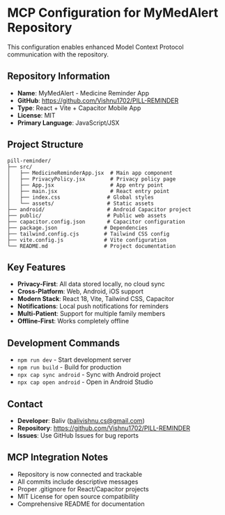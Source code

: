 # MCP Configuration for MyMedAlert Repository

This configuration enables enhanced Model Context Protocol communication with the repository.

## Repository Information
- **Name**: MyMedAlert - Medicine Reminder App
- **GitHub**: https://github.com/Vishnu1702/PILL-REMINDER
- **Type**: React + Vite + Capacitor Mobile App
- **License**: MIT
- **Primary Language**: JavaScript/JSX

## Project Structure
```
pill-reminder/
├── src/
│   ├── MedicineReminderApp.jsx  # Main app component
│   ├── PrivacyPolicy.jsx        # Privacy policy page
│   ├── App.jsx                  # App entry point
│   ├── main.jsx                 # React entry point
│   ├── index.css               # Global styles
│   └── assets/                 # Static assets
├── android/                    # Android Capacitor project
├── public/                     # Public web assets
├── capacitor.config.json       # Capacitor configuration
├── package.json               # Dependencies
├── tailwind.config.cjs        # Tailwind CSS config
├── vite.config.js             # Vite configuration
└── README.md                  # Project documentation
```

## Key Features
- **Privacy-First**: All data stored locally, no cloud sync
- **Cross-Platform**: Web, Android, iOS support
- **Modern Stack**: React 18, Vite, Tailwind CSS, Capacitor
- **Notifications**: Local push notifications for reminders
- **Multi-Patient**: Support for multiple family members
- **Offline-First**: Works completely offline

## Development Commands
- `npm run dev` - Start development server
- `npm run build` - Build for production
- `npx cap sync android` - Sync with Android project
- `npx cap open android` - Open in Android Studio

## Contact
- **Developer**: Baliv (balivishnu.cs@gmail.com)
- **Repository**: https://github.com/Vishnu1702/PILL-REMINDER
- **Issues**: Use GitHub Issues for bug reports

## MCP Integration Notes
- Repository is now connected and trackable
- All commits include descriptive messages
- Proper .gitignore for React/Capacitor projects
- MIT License for open source compatibility
- Comprehensive README for documentation
